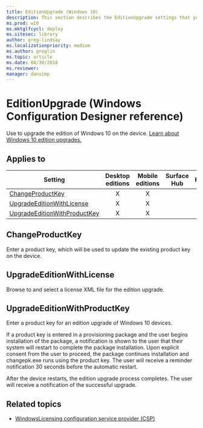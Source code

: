 ```yaml
---
title: EditionUpgrade (Windows 10)
description: This section describes the EditionUpgrade settings that you can configure in provisioning packages for Windows 10 using Windows Configuration Designer.
ms.prod: w10
ms.mktglfcycl: deploy
ms.sitesec: library
author: greg-lindsay
ms.localizationpriority: medium
ms.author: greglin
ms.topic: article
ms.date: 04/30/2018
ms.reviewer: 
manager: dansimp
---
```


# EditionUpgrade (Windows Configuration Designer reference)

Use to upgrade the edition of Windows 10 on the device. [Learn about Windows 10 edition upgrades.](/windows/deployment/upgrade/windows-10-edition-upgrades)

## Applies to

| Setting  | Desktop editions | Mobile editions | Surface Hub | HoloLens | IoT Core |
| --- | :---: | :---: | :---: | :---: | :---: |
| [ChangeProductKey](#changeproductkey) | X  | X |  |  |  |
| [UpgradeEditionWithLicense](#upgradeeditionwithlicense) | X  | X |  | X |  |
| [UpgradeEditionWithProductKey](#upgradeeditionwithproductkey) | X  | X |  |  |  |


## ChangeProductKey

Enter a product key, which will be used to update the existing product key on the device. 

## UpgradeEditionWithLicense

Browse to and select a license XML file for the edition upgrade. 


## UpgradeEditionWithProductKey

Enter a product key for an edition upgrade of Windows 10 devices.

If a product key is entered in a provisioning package and the user begins installation of the package, a notification is shown to the user that their system will restart to complete the package installation. Upon explicit consent from the user to proceed, the package continues installation and changepk.exe runs using the product key. The user will receive a reminder notification 30 seconds before the automatic restart.

After the device restarts, the edition upgrade process completes. The user will receive a notification of the successful upgrade.


## Related topics

- [WindowsLicensing configuration service provider (CSP)](/windows/client-management/mdm/windowslicensing-csp)